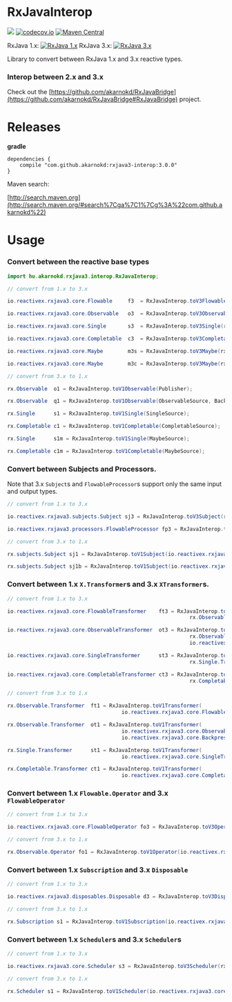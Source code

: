 # RxJavaInterop


<a href='https://travis-ci.org/akarnokd/RxJavaInterop/builds'><img src='https://travis-ci.org/akarnokd/RxJavaInterop.svg?branch=3.x'></a>
[![codecov.io](http://codecov.io/github/akarnokd/RxJavaInterop/coverage.svg?branch=3.x)](http://codecov.io/github/akarnokd/RxJavaInterop?branch=3.x)
[![Maven Central](https://maven-badges.herokuapp.com/maven-central/com.github.akarnokd/rxjava3-interop/badge.svg)](https://maven-badges.herokuapp.com/maven-central/com.github.akarnokd/rxjava3-interop)

RxJava 1.x: [![RxJava 1.x](https://maven-badges.herokuapp.com/maven-central/io.reactivex/rxjava/badge.svg)](https://maven-badges.herokuapp.com/maven-central/maven-central/io.reactivex/rxjava)
RxJava 3.x: [![RxJava 3.x](https://maven-badges.herokuapp.com/maven-central/io.reactivex.rxjava3/rxjava/badge.svg)](https://maven-badges.herokuapp.com/maven-central/io.reactivex.rxjava3/rxjava)

Library to convert between RxJava 1.x and 3.x reactive types.

### Interop between 2.x and 3.x

Check out the [https://github.com/akarnokd/RxJavaBridge](https://github.com/akarnokd/RxJavaBridge#RxJavaBridge) project.

# Releases


**gradle**

```
dependencies {
    compile "com.github.akarnokd:rxjava3-interop:3.0.0"
}
```


Maven search:

[http://search.maven.org](http://search.maven.org/#search%7Cga%7C1%7Cg%3A%22com.github.akarnokd%22)

# Usage

### Convert between the reactive base types

```java
import hu.akarnokd.rxjava3.interop.RxJavaInterop;

// convert from 1.x to 3.x

io.reactivex.rxjava3.core.Flowable     f3  = RxJavaInterop.toV3Flowable(rx.Observable);

io.reactivex.rxjava3.core.Observable   o3  = RxJavaInterop.toV3Observable(rx.Observable);

io.reactivex.rxjava3.core.Single       s3  = RxJavaInterop.toV3Single(rx.Single);

io.reactivex.rxjava3.core.Completable  c3  = RxJavaInterop.toV3Completable(rx.Completable);

io.reactivex.rxjava3.core.Maybe        m3s = RxJavaInterop.toV3Maybe(rx.Single);

io.reactivex.rxjava3.core.Maybe        m3c = RxJavaInterop.toV3Maybe(rx.Completable);

// convert from 3.x to 1.x

rx.Observable  o1 = RxJavaInterop.toV1Observable(Publisher);

rx.Observable  q1 = RxJavaInterop.toV1Observable(ObservableSource, BackpressureStrategy);

rx.Single      s1 = RxJavaInterop.toV1Single(SingleSource);

rx.Completable c1 = RxJavaInterop.toV1Completable(CompletableSource);

rx.Single      s1m = RxJavaInterop.toV1Single(MaybeSource);

rx.Completable c1m = RxJavaInterop.toV1Completable(MaybeSource);
```

### Convert between Subjects and Processors. 

Note that 3.x `Subject`s and `FlowableProcessor`s support only the same input and output types.

```java
// convert from 1.x to 3.x

io.reactivex.rxjava3.subjects.Subject sj3 = RxJavaInterop.toV3Subject(rx.subjects.Subject);

io.reactivex.rxjava3.processors.FlowableProcessor fp3 = RxJavaInterop.toV3Processor(rx.subjects.Subject);

// convert from 3.x to 1.x

rx.subjects.Subject sj1 = RxJavaInterop.toV1Subject(io.reactivex.rxjava3.subjects.Subject);

rx.subjects.Subject sj1b = RxJavaInterop.toV1Subject(io.reactivex.rxjava3.processors.FlowableProcessor);
```

### Convert between 1.x `X.Transformer`s and 3.x `XTransformer`s.

```java
// convert from 1.x to 3.x

io.reactivex.rxjava3.core.FlowableTransformer    ft3 = RxJavaInterop.toV3Transformer(
                                                           rx.Observable.Transformer);

io.reactivex.rxjava3.core.ObservableTransformer  ot3 = RxJavaInterop.toV3Transformer(
                                                           rx.Observable.Transformer, 
                                                           io.reactivex.rxjava3.core.BackpressureStrategy);

io.reactivex.rxjava3.core.SingleTransformer      st3 = RxJavaInterop.toV3Transformer(
                                                           rx.Single.Transformer);

io.reactivex.rxjava3.core.CompletableTransformer ct3 = RxJavaInterop.toV3Transformer(
                                                           rx.Completable.Transformer);

// convert from 3.x to 1.x

rx.Observable.Transformer  ft1 = RxJavaInterop.toV1Transformer(
                                     io.reactivex.rxjava3.core.FlowableTransformer);

rx.Observable.Transformer  ot1 = RxJavaInterop.toV1Transformer(
                                     io.reactivex.rxjava3.core.ObservableTransformer,
                                     io.reactivex.rxjava3.core.BackpressureStrategy);

rx.Single.Transformer      st1 = RxJavaInterop.toV1Transformer(
                                     io.reactivex.rxjava3.core.SingleTransformer);

rx.Completable.Transformer ct1 = RxJavaInterop.toV1Transformer(
                                     io.reactivex.rxjava3.core.CompletableTransformer);
```

### Convert between 1.x `Flowable.Operator` and 3.x `FlowableOperator`

```java
// convert from 1.x to 3.x

io.reactivex.rxjava3.core.FlowableOperator fo3 = RxJavaInterop.toV3Operator(rx.Observable.Operator);

// convert from 3.x to 1.x

rx.Observable.Operator fo1 = RxJavaInterop.toV1Operator(io.reactivex.rxjava3.core.FlowableOperator);
```

### Convert between 1.x `Subscription` and 3.x `Disposable`

```java
// convert from 1.x to 3.x

io.reactivex.rxjava3.disposables.Disposable d3 = RxJavaInterop.toV3Disposable(rx.Subscription);

// convert from 3.x to 1.x

rx.Subscription s1 = RxJavaInterop.toV1Subscription(io.reactivex.rxjava3.disposables.Disposable);
```


### Convert between 1.x `Scheduler`s and 3.x `Scheduler`s

```java
// convert from 1.x to 3.x

io.reactivex.rxjava3.core.Scheduler s3 = RxJavaInterop.toV3Scheduler(rx.Scheduler);

// convert from 3.x to 1.x

rx.Scheduler s1 = RxJavaInterop.toV1Scheduler(io.reactivex.rxjava3.core.Scheduler);
```
